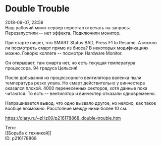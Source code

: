 Double Trouble
===============

   
 2018-09-07, 23:59   
  Наш рабочий мини-сервер перестал отвечать на запросы. Перезапустили -- нет эффекта. Подключили монитор.   
   
 При старте пишет, что SMART Status BAD, Press F1 to Resume. А можно ли посмотреть смарт прямо из биоса? В некоторых модификациях можно. Говорю коллеге -- посмотри Hardware Monitor.   
   
 Он открывает, там смарта нет, но есть текущая температура процессора. 94 градуса Цельсия!   
   
 После добывания из процессорного вентилятора валенка пыли температура резко упала. Но смарт действительно у винчестера оказался плохой. 4000 перенесённых секторов, хотя данные пока читаются. То есть -- вентилятор и винчестер отказали одновременно.   
   
 Напрашивается вывод, что одно вызвало другое, но неясно, как такое вообще возможно. Расстояние между ними более 10 см.   
    
 <https://diary.ru/~zHz00/p216178868_double-trouble.htm>   
   
 Теги:   
 [[Борьба с техникой]]   
 ID: p216178868